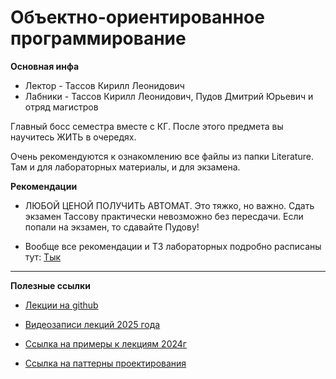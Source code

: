 # Объектно-ориентированное программирование

**Основная инфа**

- Лектор - Тассов Кирилл Леонидович
- Лабники - Тассов Кирилл Леонидович, Пудов Дмитрий Юрьевич и отряд магистров

Главный босс семестра вместе с КГ. После этого предмета вы научитесь ЖИТЬ в очередях.

Очень рекомендуются к ознакомлению все файлы из папки Literature. Там и для лабораторных материалы, и для экзамена.

**Рекомендации**

- ЛЮБОЙ ЦЕНОЙ ПОЛУЧИТЬ АВТОМАТ. Это тяжко, но важно. Сдать экзамен Тассову практически невозможно без пересдачи. Если попали на экзамен, то сдавайте Пудову!

- Вообще все рекомендации и ТЗ лабораторных подробно расписаны тут: [Тык](https://github.com/AleksandrKozyrnovD/BMSTU_OOP_INFO)

***
**Полезные ссылки**

- [Лекции на github](https://github.com/Mansurow/bmstu-iu7-4sem-OOP/wiki)

- [Видеозаписи лекций 2025 года](https://www.youtube.com/playlist?list=PLZ8Sl-GV4E_X7SAhECZDR8mH9g_iCYcE1)

- [Ссылка на примеры к лекциям 2024г](https://cloud.mail.ru/public/92Nu/yr4TWjZDJ)

- [Ссылка на паттерны проектирования](https://y2kot.gitbook.io/untitled)
